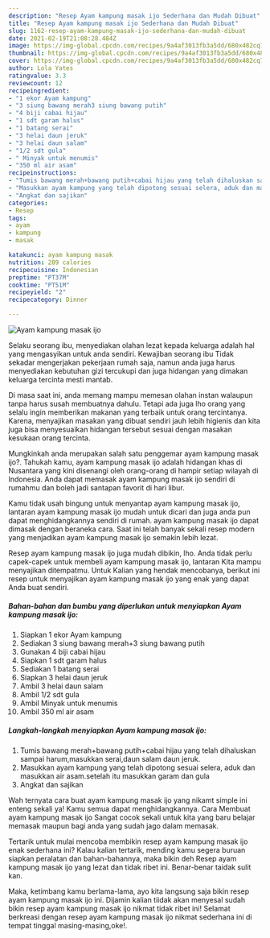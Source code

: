 ```yaml
---
description: "Resep Ayam kampung masak ijo Sederhana dan Mudah Dibuat"
title: "Resep Ayam kampung masak ijo Sederhana dan Mudah Dibuat"
slug: 1162-resep-ayam-kampung-masak-ijo-sederhana-dan-mudah-dibuat
date: 2021-02-19T21:08:28.484Z
image: https://img-global.cpcdn.com/recipes/9a4af3013fb3a5dd/680x482cq70/ayam-kampung-masak-ijo-foto-resep-utama.jpg
thumbnail: https://img-global.cpcdn.com/recipes/9a4af3013fb3a5dd/680x482cq70/ayam-kampung-masak-ijo-foto-resep-utama.jpg
cover: https://img-global.cpcdn.com/recipes/9a4af3013fb3a5dd/680x482cq70/ayam-kampung-masak-ijo-foto-resep-utama.jpg
author: Lola Yates
ratingvalue: 3.3
reviewcount: 12
recipeingredient:
- "1 ekor Ayam kampung"
- "3 siung bawang merah3 siung bawang putih"
- "4 biji cabai hijau"
- "1 sdt garam halus"
- "1 batang serai"
- "3 helai daun jeruk"
- "3 helai daun salam"
- "1/2 sdt gula"
- " Minyak untuk menumis"
- "350 ml air asam"
recipeinstructions:
- "Tumis bawang merah+bawang putih+cabai hijau yang telah dihaluskan sampai harum,masukkan serai,daun salam daun jeruk."
- "Masukkan ayam kampung yang telah dipotong sesuai selera, aduk dan masukkan air asam.setelah itu masukkan garam dan gula"
- "Angkat dan sajikan"
categories:
- Resep
tags:
- ayam
- kampung
- masak

katakunci: ayam kampung masak 
nutrition: 289 calories
recipecuisine: Indonesian
preptime: "PT37M"
cooktime: "PT51M"
recipeyield: "2"
recipecategory: Dinner

---
```



![Ayam kampung masak ijo](https://img-global.cpcdn.com/recipes/9a4af3013fb3a5dd/680x482cq70/ayam-kampung-masak-ijo-foto-resep-utama.jpg)

Selaku seorang ibu, menyediakan olahan lezat kepada keluarga adalah hal yang mengasyikan untuk anda sendiri. Kewajiban seorang ibu Tidak sekadar mengerjakan pekerjaan rumah saja, namun anda juga harus menyediakan kebutuhan gizi tercukupi dan juga hidangan yang dimakan keluarga tercinta mesti mantab.

Di masa  saat ini, anda memang mampu memesan olahan instan walaupun tanpa harus susah membuatnya dahulu. Tetapi ada juga lho orang yang selalu ingin memberikan makanan yang terbaik untuk orang tercintanya. Karena, menyajikan masakan yang dibuat sendiri jauh lebih higienis dan kita juga bisa menyesuaikan hidangan tersebut sesuai dengan masakan kesukaan orang tercinta. 



Mungkinkah anda merupakan salah satu penggemar ayam kampung masak ijo?. Tahukah kamu, ayam kampung masak ijo adalah hidangan khas di Nusantara yang kini disenangi oleh orang-orang di hampir setiap wilayah di Indonesia. Anda dapat memasak ayam kampung masak ijo sendiri di rumahmu dan boleh jadi santapan favorit di hari libur.

Kamu tidak usah bingung untuk menyantap ayam kampung masak ijo, lantaran ayam kampung masak ijo mudah untuk dicari dan juga anda pun dapat menghidangkannya sendiri di rumah. ayam kampung masak ijo dapat dimasak dengan beraneka cara. Saat ini telah banyak sekali resep modern yang menjadikan ayam kampung masak ijo semakin lebih lezat.

Resep ayam kampung masak ijo juga mudah dibikin, lho. Anda tidak perlu capek-capek untuk membeli ayam kampung masak ijo, lantaran Kita mampu menyajikan ditempatmu. Untuk Kalian yang hendak mencobanya, berikut ini resep untuk menyajikan ayam kampung masak ijo yang enak yang dapat Anda buat sendiri.

<!--inarticleads1-->

##### Bahan-bahan dan bumbu yang diperlukan untuk menyiapkan Ayam kampung masak ijo:

1. Siapkan 1 ekor Ayam kampung
1. Sediakan 3 siung bawang merah+3 siung bawang putih
1. Gunakan 4 biji cabai hijau
1. Siapkan 1 sdt garam halus
1. Sediakan 1 batang serai
1. Siapkan 3 helai daun jeruk
1. Ambil 3 helai daun salam
1. Ambil 1/2 sdt gula
1. Ambil  Minyak untuk menumis
1. Ambil 350 ml air asam




<!--inarticleads2-->

##### Langkah-langkah menyiapkan Ayam kampung masak ijo:

1. Tumis bawang merah+bawang putih+cabai hijau yang telah dihaluskan sampai harum,masukkan serai,daun salam daun jeruk.
1. Masukkan ayam kampung yang telah dipotong sesuai selera, aduk dan masukkan air asam.setelah itu masukkan garam dan gula
1. Angkat dan sajikan




Wah ternyata cara buat ayam kampung masak ijo yang nikamt simple ini enteng sekali ya! Kamu semua dapat menghidangkannya. Cara Membuat ayam kampung masak ijo Sangat cocok sekali untuk kita yang baru belajar memasak maupun bagi anda yang sudah jago dalam memasak.

Tertarik untuk mulai mencoba membikin resep ayam kampung masak ijo enak sederhana ini? Kalau kalian tertarik, mending kamu segera buruan siapkan peralatan dan bahan-bahannya, maka bikin deh Resep ayam kampung masak ijo yang lezat dan tidak ribet ini. Benar-benar taidak sulit kan. 

Maka, ketimbang kamu berlama-lama, ayo kita langsung saja bikin resep ayam kampung masak ijo ini. Dijamin kalian tiidak akan menyesal sudah bikin resep ayam kampung masak ijo nikmat tidak ribet ini! Selamat berkreasi dengan resep ayam kampung masak ijo nikmat sederhana ini di tempat tinggal masing-masing,oke!.

